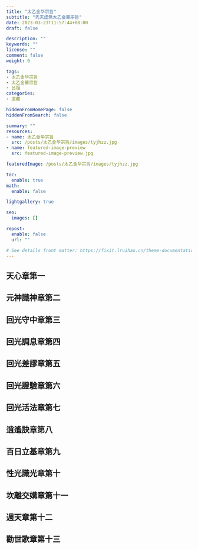 ```yaml
---
title: "太乙金华宗旨"
subtitle: "先天虛無太乙金華宗旨"
date: 2023-03-23T11:57:44+08:00
draft: false

description: ""
keywords: ""
license: ""
comment: false
weight: 0

tags:
- 太乙金华宗旨
- 太乙金華宗旨
- 吕祖
categories:
- 道藏

hiddenFromHomePage: false
hiddenFromSearch: false

summary: ""
resources:
- name: 太乙金华宗旨
  src: /posts/太乙金华宗旨/images/tyjhzz.jpg
- name: featured-image-preview
  src: featured-image-preview.jpg

featuredImage: /posts/太乙金华宗旨/images/tyjhzz.jpg

toc:
  enable: true
math:
  enable: false

lightgallery: true

seo:
  images: []

repost:
  enable: false
  url: ""

# See details front matter: https://fixit.lruihao.cn/theme-documentation-content/#front-matter
---
```


<!--more-->

## 天心章第一
## 元神識神章第二
## 回光守中章第三
## 回光調息章第四
## 回光差謬章第五
## 回光證驗章第六
## 回光活法章第七
## 逍遙訣章第八
## 百日立基章第九
## 性光識光章第十
## 坎離交媾章第十一
## 週天章第十二
## 勸世歌章第十三
